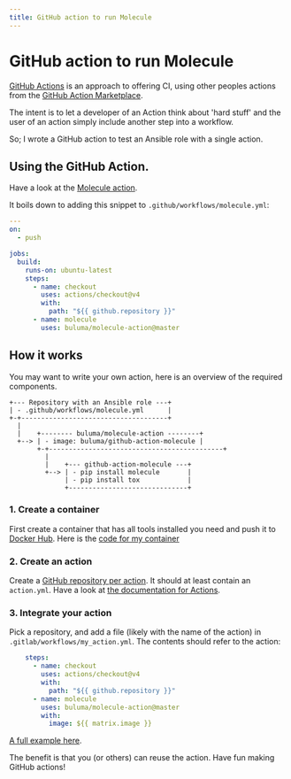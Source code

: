 ```yaml
---
title: GitHub action to run Molecule
---
```


# GitHub action to run Molecule

[GitHub Actions](https://github.com/features/actions) is an approach to offering CI, using other peoples actions from the [GitHub Action Marketplace](https://github.com/marketplace?type=actions).

The intent is to let a developer of an Action think about 'hard stuff' and the user of an action simply include another step into a workflow.

So; I wrote a GitHub action to test an Ansible role with a single action.

## Using the GitHub Action.
<!-- TODO: change to local -->
Have a look at the [Molecule action](https://github.com/marketplace/actions/test-ansible-roles-with-molecule).

It boils down to adding this snippet to `.github/workflows/molecule.yml`:

```yaml
---
on:
  - push

jobs:
  build:
    runs-on: ubuntu-latest
    steps:
      - name: checkout
        uses: actions/checkout@v4
        with:
          path: "${{ github.repository }}"
      - name: molecule
        uses: buluma/molecule-action@master
```

## How it works

You may want to write your own action, here is an overview of the required components.

```
+--- Repository with an Ansible role ---+
| - .github/workflows/molecule.yml      |
+-+-------------------------------------+
  |
  |    +-------- buluma/molecule-action --------+
  +--> | - image: buluma/github-action-molecule |
       +-+--------------------------------------------+
         |
         |    +--- github-action-molecule ---+
         +--> | - pip install molecule       |
              | - pip install tox            |
              +------------------------------+
```

### 1. Create a container
<!-- TODO: change to local -->
First create a container that has all tools installed you need and push it to [Docker Hub](https://hub.docker.com/repository/docker/buluma/github-action-molecule/). Here is the [code for my container](https://github.com/buluma/docker-github-action-molecule)

### 2. Create an action
<!-- TODO: change to local -->
Create a [GitHub repository per action](https://github.com/buluma/molecule-action). It should at least contain an `action.yml`. Have a look at [the documentation for Actions](https://help.github.com/en/actions/automating-your-workflow-with-github-actions/building-actions).

### 3. Integrate your action

Pick a repository, and add a file (likely with the name of the action) in `.gitlab/workflows/my_action.yml`. The contents should refer to the action:

```yaml
    steps:
      - name: checkout
        uses: actions/checkout@v4
        with:
          path: "${{ github.repository }}"
      - name: molecule
        uses: buluma/molecule-action@master
        with:
          image: ${{ matrix.image }}
```
<!-- TODO: change to local -->
[A full example here](https://github.com/buluma/ansible-role-squid/blob/master/.github/workflows/molecule.yml).

The benefit is that you (or others) can reuse the action. Have fun making GitHub actions!

